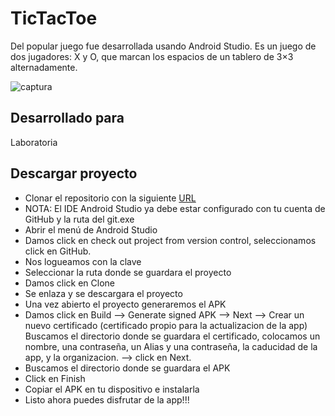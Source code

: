 # TicTacToe

Del popular juego fue desarrollada usando Android Studio. Es un juego de dos jugadores: X y O, que marcan los espacios de un tablero de 3×3 alternadamente.

![captura](https://user-images.githubusercontent.com/39387629/49237582-1c601a80-f3c4-11e8-9651-19dd2e907ab9.PNG)

## Desarrollado para

Laboratoria


## Descargar proyecto

* Clonar el repositorio con la siguiente [URL](https://github.com/DiLeyRa/TicTacToe.git)
* NOTA: El IDE Android Studio ya debe estar configurado con tu cuenta de GitHub y la ruta del git.exe
* Abrir el menú de Android Studio
* Damos click en check out project from version control, seleccionamos click en GitHub.
* Nos logueamos con la clave
* Seleccionar la ruta donde se guardara el proyecto
* Damos click en Clone
* Se enlaza y se descargara el proyecto
* Una vez abierto el proyecto generaremos el APK
* Damos click en Build --> Generate signed APK --> Next --> Crear un nuevo certificado (certificado propio para la actualizacion de la app)
  Buscamos el directorio donde se guardara el certificado, colocamos un nombre, una contraseña, un Alias y una contraseña, la caducidad de la app, y la organizacion.
  --> click en Next.
* Buscamos el directorio donde se guardara el APK 
* Click en Finish
* Copiar el APK en tu dispositivo e instalarla
* Listo ahora puedes disfrutar de la app!!!
